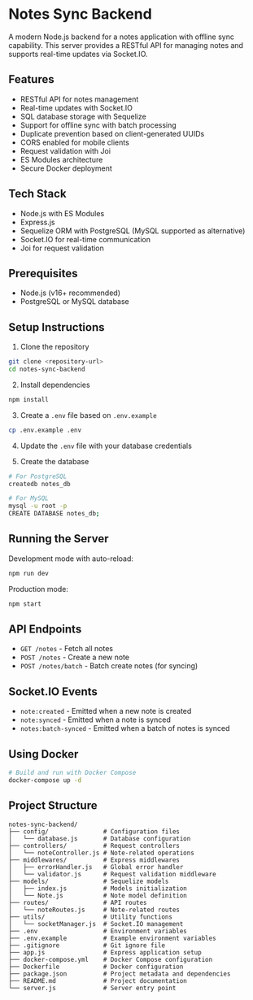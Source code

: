 # Notes Sync Backend

A modern Node.js backend for a notes application with offline sync capability. This server provides a RESTful API for managing notes and supports real-time updates via Socket.IO.

## Features

- RESTful API for notes management
- Real-time updates with Socket.IO
- SQL database storage with Sequelize
- Support for offline sync with batch processing
- Duplicate prevention based on client-generated UUIDs
- CORS enabled for mobile clients
- Request validation with Joi
- ES Modules architecture
- Secure Docker deployment

## Tech Stack

- Node.js with ES Modules
- Express.js
- Sequelize ORM with PostgreSQL (MySQL supported as alternative)
- Socket.IO for real-time communication
- Joi for request validation

## Prerequisites

- Node.js (v16+ recommended)
- PostgreSQL or MySQL database

## Setup Instructions

1. Clone the repository
```bash
git clone <repository-url>
cd notes-sync-backend
```

2. Install dependencies
```bash
npm install
```

3. Create a `.env` file based on `.env.example`
```bash
cp .env.example .env
```

4. Update the `.env` file with your database credentials

5. Create the database
```bash
# For PostgreSQL
createdb notes_db

# For MySQL
mysql -u root -p
CREATE DATABASE notes_db;
```

## Running the Server

Development mode with auto-reload:
```bash
npm run dev
```

Production mode:
```bash
npm start
```

## API Endpoints

- `GET /notes` - Fetch all notes
- `POST /notes` - Create a new note
- `POST /notes/batch` - Batch create notes (for syncing)

## Socket.IO Events

- `note:created` - Emitted when a new note is created
- `note:synced` - Emitted when a note is synced
- `notes:batch-synced` - Emitted when a batch of notes is synced

## Using Docker

```bash
# Build and run with Docker Compose
docker-compose up -d
```

## Project Structure

```
notes-sync-backend/
├── config/               # Configuration files
│   └── database.js       # Database configuration
├── controllers/          # Request controllers
│   └── noteController.js # Note-related operations
├── middlewares/          # Express middlewares
│   ├── errorHandler.js   # Global error handler
│   └── validator.js      # Request validation middleware
├── models/               # Sequelize models
│   ├── index.js          # Models initialization
│   └── Note.js           # Note model definition
├── routes/               # API routes
│   └── noteRoutes.js     # Note-related routes
├── utils/                # Utility functions
│   └── socketManager.js  # Socket.IO management
├── .env                  # Environment variables
├── .env.example          # Example environment variables
├── .gitignore            # Git ignore file
├── app.js                # Express application setup
├── docker-compose.yml    # Docker Compose configuration
├── Dockerfile            # Docker configuration
├── package.json          # Project metadata and dependencies
├── README.md             # Project documentation
└── server.js             # Server entry point
```